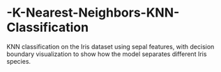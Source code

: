 # -K-Nearest-Neighbors-KNN-Classification
KNN classification on the Iris dataset using sepal features, with decision boundary visualization to show how the model separates different Iris species.
